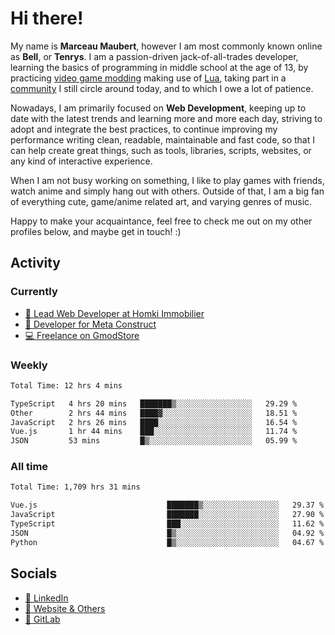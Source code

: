 # Hi there!

My name is **Marceau Maubert**, however I am most commonly known online as **Bell**, or **Tenrys**. I am a passion-driven jack-of-all-trades developer, learning the basics of programming in middle school at the age of 13, by practicing [video game modding](https://garrysmod.com) making use of [Lua](https://lua.org), taking part in a [community](https://metastruct.net) I still circle around today, and to which I owe a lot of patience.

Nowadays, I am primarily focused on **Web Development**, keeping up to date with the latest trends and learning more and more each day, striving to adopt  and integrate the best practices, to continue improving my performance writing clean, readable, maintainable and fast code, so that I can help create great things, such as tools, libraries, scripts, websites, or any kind of interactive experience.

When I am not busy working on something, I like to play games with friends, watch anime and simply hang out with others. Outside of that, I am a big fan of everything cute, game/anime related art, and varying genres of music.

Happy to make your acquaintance, feel free to check me out on my other profiles below, and maybe get in touch! :)

## Activity

### Currently

- [🏢 Lead Web Developer at Homki Immobilier](https://homki-immobilier.com)
- [🎈 Developer for Meta Construct](https://metastruct.net)
- [💻 Freelance on GmodStore](https://www.gmodstore.com/users/Tenrys)

### Weekly
<!--START_SECTION:wakaWeekly-->

```txt
Total Time: 12 hrs 4 mins

TypeScript   4 hrs 20 mins   ███████▒░░░░░░░░░░░░░░░░░   29.29 %
Other        2 hrs 44 mins   ████▓░░░░░░░░░░░░░░░░░░░░   18.51 %
JavaScript   2 hrs 26 mins   ████░░░░░░░░░░░░░░░░░░░░░   16.54 %
Vue.js       1 hr 44 mins    ███░░░░░░░░░░░░░░░░░░░░░░   11.74 %
JSON         53 mins         █▒░░░░░░░░░░░░░░░░░░░░░░░   05.99 %
```

<!--END_SECTION:wakaWeekly-->

### All time
<!--START_SECTION:wakaTotal-->

```txt
Total Time: 1,709 hrs 31 mins

Vue.js                             ███████▒░░░░░░░░░░░░░░░░░   29.37 %
JavaScript                         ███████░░░░░░░░░░░░░░░░░░   27.90 %
TypeScript                         ███░░░░░░░░░░░░░░░░░░░░░░   11.62 %
JSON                               █▒░░░░░░░░░░░░░░░░░░░░░░░   04.92 %
Python                             █▒░░░░░░░░░░░░░░░░░░░░░░░   04.67 %
```

<!--END_SECTION:wakaTotal-->

## Socials

- [👔 LinkedIn](https://www.linkedin.com/in/marceau-maubert)
- [🔗 Website & Others](https://bell.moe)
- [🦊 GitLab](https://gitlab.com/Tenrys)
